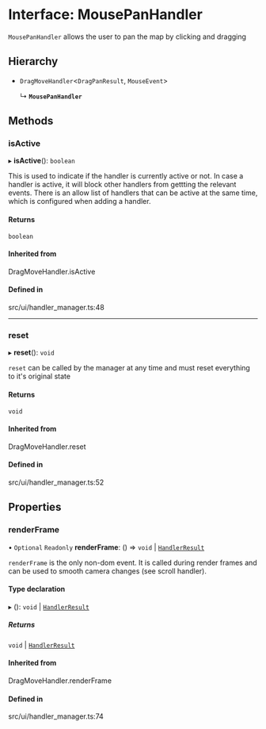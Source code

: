 # Interface: MousePanHandler

`MousePanHandler` allows the user to pan the map by clicking and dragging

## Hierarchy

- `DragMoveHandler`\<`DragPanResult`, `MouseEvent`\>

  ↳ **`MousePanHandler`**

## Methods

### isActive

▸ **isActive**(): `boolean`

This is used to indicate if the handler is currently active or not.
In case a handler is active, it will block other handlers from gettting the relevant events.
There is an allow list of handlers that can be active at the same time, which is configured when adding a handler.

#### Returns

`boolean`

#### Inherited from

DragMoveHandler.isActive

#### Defined in

src/ui/handler_manager.ts:48

___

### reset

▸ **reset**(): `void`

`reset` can be called by the manager at any time and must reset everything to it's original state

#### Returns

`void`

#### Inherited from

DragMoveHandler.reset

#### Defined in

src/ui/handler_manager.ts:52

## Properties

### renderFrame

• `Optional` `Readonly` **renderFrame**: () => `void` \| [`HandlerResult`](../types/HandlerResult.md)

`renderFrame` is the only non-dom event. It is called during render
frames and can be used to smooth camera changes (see scroll handler).

#### Type declaration

▸ (): `void` \| [`HandlerResult`](../types/HandlerResult.md)

##### Returns

`void` \| [`HandlerResult`](../types/HandlerResult.md)

#### Inherited from

DragMoveHandler.renderFrame

#### Defined in

src/ui/handler_manager.ts:74
